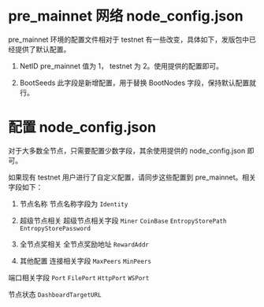 # pre_mainnet 网络 node_config.json

pre_mainnet 环境的配置文件相对于 testnet 有一些改变，具体如下，发版包中已经提供了默认配置。

1. NetID
pre_mainnet 值为 1， testnet 为 2。使用提供的配置即可。

2. BootSeeds
此字段是新增配置，用于替换 BootNodes 字段，保持默认配置就行。


# 配置 node_config.json

对于大多数全节点，只需要配置少数字段，其余使用提供的 node_config.json 即可。

如果现有 testnet 用户进行了自定义配置，请同步这些配置到 pre_mainnet。相关字段如下：

1. 节点名称
节点名称字段为 `Identity`

2. 超级节点相关
超级节点相关字段 `Miner` `CoinBase` `EntropyStorePath` `EntropyStorePassword`

3. 全节点奖相关
全节点奖励地址 `RewardAddr`

4. 其他配置
连接相关字段 `MaxPeers` `MinPeers`

端口相关字段 `Port` `FilePort` `HttpPort` `WSPort`

节点状态 `DashboardTargetURL`
